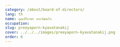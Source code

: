 ```yaml
---
category: /about/board-of-directors/
lang: th
name: คุณปรียาพร กยาวัฒนกิจ
occupation: 
slug: preeyaporn-kyavatanakij
cover: ../../../images/preeyaporn-kyavatanakij.png
order: 6
---
```

